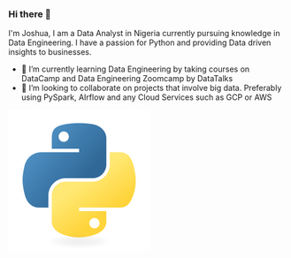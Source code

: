 ### Hi there 👋
I'm Joshua, I am a Data Analyst in Nigeria currently pursuing knowledge in Data Engineering. I have a passion for Python and providing Data driven insights to businesses. 


- 🌱 I’m currently learning Data Engineering by taking courses on DataCamp and Data Engineering Zoomcamp by DataTalks
- 👯 I’m looking to collaborate on projects that involve big data. Preferably using PySpark, AIrflow and any Cloud Services such as GCP or AWS
 
 
 
<img src="https://raw.githubusercontent.com/devicons/devicon/master/icons/python/python-original.svg" />
          
          
<!--
**joshuaati/joshuaati** is a ✨ _special_ ✨ repository because its `README.md` (this file) appears on your GitHub profile.

Here are some ideas to get you started:

- 🔭 I’m currently working on ...
- 🌱 I’m currently learning ...
- 👯 I’m looking to collaborate on ...
- 🤔 I’m looking for help with ...
- 💬 Ask me about ...
- 📫 How to reach me: ...
- 😄 Pronouns: ...
- ⚡ Fun fact: ...
-->
